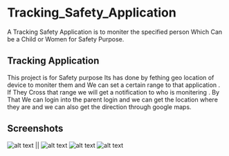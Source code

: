 # Tracking_Safety_Application

A Tracking Safety Application is to moniter the specified person Which Can be a Child or Women for Safety Purpose.

## Tracking Application

This project is for Safety purpose Its has done by fething geo location of device to moniter them and We can set a certain range to that application . If They Cross that range we will get a notification to who is monitering . By That We can login into the parent login and we can get the location where they are and we can also get the direction through google maps.

## Screenshots

![alt text](https://github.com/Barathkrishna14/Traking-Safety-Application/blob/master/SC1.jpg) || ![alt text](https://github.com/Barathkrishna14/Traking-Safety-Application/blob/master/SC2.jpg)
![alt text](https://github.com/Barathkrishna14/Traking-Safety-Application/blob/master/SC3.jpg)
![alt text](https://github.com/Barathkrishna14/Traking-Safety-Application/blob/master/SC4.jpg)
